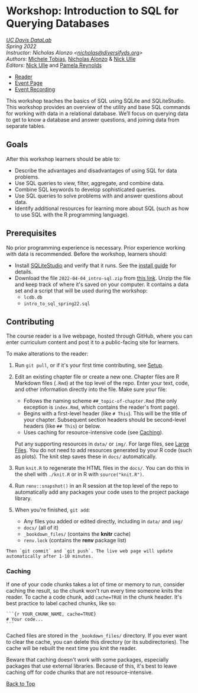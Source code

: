 # Workshop: Introduction to SQL for Querying Databases

_[UC Davis DataLab](https://datalab.ucdavis.edu/)_  
_Spring 2022_  
_Instructor: Nicholas Alonzo <<nicholas@diversifyds.org>>_  
_Authors_: [Michele Tobias](https://github.com/MicheleTobias), [Nicholas Alonzo](https://github.com/nicholas-alonzo) & [Nick Ulle](https://github.com/nick-ulle)   
_Editors:_ [Nick Ulle](https://github.com/nick-ulle) and [Pamela Reynolds](https://github.com/plnreynolds)  

* [Reader](https://ucdavisdatalab.github.io/workshop_intro_to_sql/)
* [Event Page](https://datalab.ucdavis.edu/eventscalendar/introduction-to-sql-for-querying-databases/)
* [Event Recording](https://video.ucdavis.edu/media/t/1_ymmhls5c)

This workshop teaches the basics of SQL using SQLite and SQLiteStudio. This
workshop provides an overview of the utility and base SQL commands for working
with data in a relational database. We’ll focus on querying data to get to know
a database and answer questions, and joining data from separate tables.

## Goals

After this workshop learners should be able to:

* Describe the advantages and disadvantages of using SQL for data problems.
* Use SQL queries to view, filter, aggregate, and combine data.
* Combine SQL keywords to develop sophisticated queries.
* Use SQL queries to solve problems with and answer questions about data.
* Identify additional resources for learning more about SQL (such as how to use
  SQL with the R programming language).


## Prerequisites

No prior programming experience is necessary. Prior experience working with data is recommended.
Before the workshop, learners should:

* Install [SQLiteStudio][sqlitestudio] and verify that it runs. See the
  [install guide][install] for details.
* Download the file `2022-04-04_intro-sql.zip` from [this link][materials].
  Unzip the file and keep track of where it's saved on your computer. It
  contains a data set and a script that will be used during the workshop:
    + `lcdb.db`
    + `intro_to_sql_spring22.sql`

[sqlite]: https://sqlite.org/
[sqlitestudio]: https://sqlitestudio.pl/
[install]: https://ucdavisdatalab.github.io/install_guides/sql-and-database-tools.html#sqlitestudio
[materials]: https://drive.google.com/file/d/1Ans5_GIMgDlpLrNjPK0J9BhbqDTi4zUe/view?usp=sharing


## Contributing

The course reader is a live webpage, hosted through GitHub, where you can enter
curriculum content and post it to a public-facing site for learners.

To make alterations to the reader:

1.  Run `git pull`, or if it's your first time contributing, see
    [Setup](#setup).

2.  Edit an existing chapter file or create a new one. Chapter files are R
    Markdown files (`.Rmd`) at the top level of the repo. Enter your text,
    code, and other information directly into the file. Make sure your file:

    - Follows the naming scheme `##_topic-of-chapter.Rmd` (the only exception
      is `index.Rmd`, which contains the reader's front page).
    - Begins with a first-level header (like `# This`). This will be the title
      of your chapter. Subsequent section headers should be second-level
      headers (like `## This`) or below.
    - Uses caching for resource-intensive code (see [Caching](#caching)).

    Put any supporting resources in `data/` or `img/`. For large files, see
    [Large Files](#large-files). You do not need to
    add resources generated by your R code (such as plots). The knit step saves
    these in `docs/` automatically.

3.  Run `knit.R` to regenerate the HTML files in the `docs/`. You can do this
    in the shell with `./knit.R` or in R with `source("knit.R")`.

4.  Run `renv::snapshot()` in an R session at the top level of the repo to
    automatically add any packages your code uses to the project package
    library.

5.  When you're finished, `git add`:
    - Any files you added or edited directly, including in `data/` and `img/`
    - `docs/` (all of it)
    - `_bookdown_files/` (contains the **knitr** cache)
    * `renv.lock` (contains the **renv** package list)
<!--
    - `.gitattributes` (contains the Git LFS file list)
-->

    Then `git commit` and `git push`. The live web page will update
    automatically after 1-10 minutes.


### Caching

If one of your code chunks takes a lot of time or memory to run, consider
caching the result, so the chunk won't run every time someone knits the
reader. To cache a code chunk, add `cache=TRUE` in the chunk header. It's
best practice to label cached chunks, like so:

````
```{r YOUR_CHUNK_NAME, cache=TRUE}
# Your code...
```
````

Cached files are stored in the `_bookdown_files/` directory. If you ever want
to clear the cache, you can delete this directory (or its subdirectories).
The cache will be rebuilt the next time you knit the reader.

Beware that caching doesn't work with some packages, especially packages that
use external libraries. Because of this, it's best to leave caching off for
code chunks that are not resource-intensive.


[Back to Top](#top)
